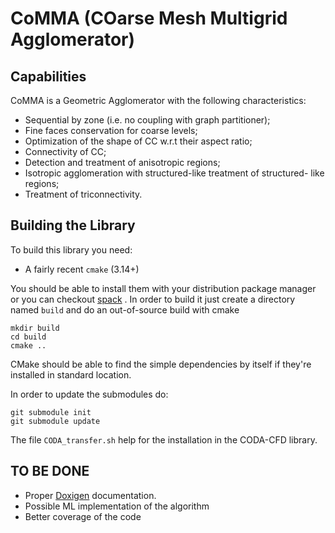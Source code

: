 # CoMMA (COarse Mesh Multigrid Agglomerator)

## Capabilities
CoMMA is a Geometric Agglomerator with the following characteristics:
- Sequential by zone (i.e. no coupling with graph partitioner);
- Fine faces conservation for coarse levels;
- Optimization of the shape of CC w.r.t their aspect ratio;
- Connectivity of CC;
- Detection and treatment of anisotropic regions;
- Isotropic agglomeration with structured-like treatment of structured-
like regions;
- Treatment of triconnectivity.

## Building the Library

To build this library you need: 
- A fairly recent `cmake` (3.14+)

You should be able to install them with your distribution package manager or
you can checkout [spack](https://spack.readthedocs.io/en/latest/) .
In order to build it just create a directory named `build` and do an
out-of-source build with cmake

```
mkdir build
cd build
cmake ..
```

CMake should be able to find the simple dependencies by itself if they're
installed in standard location. 

In order to update the submodules do:

```
git submodule init
git submodule update
```



The file `CODA_transfer.sh` help for the installation in the CODA-CFD library.

## TO BE DONE

- Proper [Doxigen](https://www.doxygen.nl/index.html) documentation.
- Possible ML implementation of the algorithm
- Better coverage of the code
